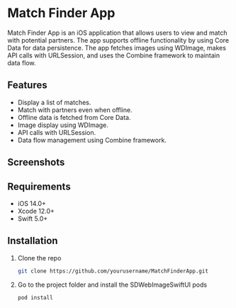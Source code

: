 # Match Finder App

Match Finder App is an iOS application that allows users to view and match with potential partners. The app supports offline functionality by using Core Data for data persistence. The app fetches images using WDImage, makes API calls with URLSession, and uses the Combine framework to maintain data flow.

## Features

- Display a list of matches.
- Match with partners even when offline.
- Offline data is fetched from Core Data.
- Image display using WDImage.
- API calls with URLSession.
- Data flow management using Combine framework.

## Screenshots


## Requirements

- iOS 14.0+
- Xcode 12.0+
- Swift 5.0+

## Installation

1. Clone the repo
   ```sh
   git clone https://github.com/yourusername/MatchFinderApp.git
2. Go to the project folder and install the SDWebImageSwiftUI pods
   ```sh
   pod install
